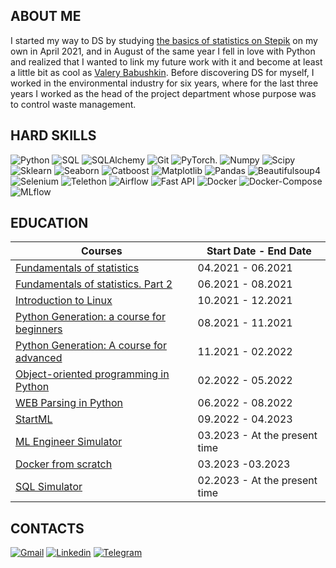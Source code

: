 ## ABOUT ME
I started my way to DS by studying [the basics of statistics on Stepik](https://stepik.org/course/76/syllabus) on my own in April 2021, and in August of the same year I fell in love with Python and realized that I wanted to link my future work with it and become at least a little bit as cool as [Valery Babushkin](https://www.linkedin.com/in/venheads/). Before discovering DS for myself, I worked in the environmental industry for six years, where for the last three years I worked as the head of the project department whose purpose was to control waste management.


## HARD SKILLS
![Python](https://img.shields.io/badge/-Python-090909?style=for-the-badge&logo=python) ![SQL](https://img.shields.io/badge/-SQL-090909?style=for-the-badge&logo=mySql) ![SQLAlchemy](https://img.shields.io/badge/-SQLAlchemy-090909?style=for-the-badge&logo=SQLAlchemy) ![Git](https://img.shields.io/badge/-Git-090909?style=for-the-badge&logo=Git) ![PyTorch.](https://img.shields.io/badge/-PyTorch-090909?style=for-the-badge&logo=PyTorch) ![Numpy](https://img.shields.io/badge/-Numpy-090909?style=for-the-badge&logo=Numpy) ![Scipy](https://img.shields.io/badge/-Scipy-090909?style=for-the-badge&logo=Scipy) ![Sklearn](https://img.shields.io/badge/-Sklearn-090909?style=for-the-badge&logo=SQLAlchemy) ![Seaborn](https://img.shields.io/badge/-Seaborn-090909?style=for-the-badge&logo=Seaborn) ![Catboost](https://img.shields.io/badge/-Catboost-090909?style=for-the-badge&logo=Catboost) ![Matplotlib](https://img.shields.io/badge/-Matplotlib-090909?style=for-the-badge&logo=Matplotlib) ![Pandas](https://img.shields.io/badge/-Pandas-090909?style=for-the-badge&logo=Pandas,) ![Beautifulsoup4](https://img.shields.io/badge/-Beautifulsoup4-090909?style=for-the-badge&logo=Beautifulsoup4) ![Selenium](https://img.shields.io/badge/-Selenium-090909?style=for-the-badge&logo=Selenium) ![Telethon](https://img.shields.io/badge/-Telethon-090909?style=for-the-badge&logo=Telethon) ![Airflow](https://img.shields.io/badge/-Airflow-090909?style=for-the-badge&logo=Airflow) ![Fast API](https://img.shields.io/badge/-Fast_API-090909?style=for-the-badge&logo=Fast_API) ![Docker](https://img.shields.io/badge/-Docker-090909?style=for-the-badge&logo=Docker) ![Docker-Compose](https://img.shields.io/badge/-Docker_Compose-090909?style=for-the-badge&logo=Docker) ![MLflow](https://img.shields.io/badge/-MLflow-090909?style=for-the-badge&logo=MLflow)


## EDUCATION
Courses | Start Date - End Date |
--- | --- |
[Fundamentals of statistics](https://stepik.org/course/76/promo) | 04.2021 - 06.2021 |
[Fundamentals of statistics. Part 2 ](https://stepik.org/course/524/promo) | 06.2021 - 08.2021 |
[Introduction to Linux ](https://stepik.org/course/73/promo) | 10.2021 - 12.2021 |
[Python Generation: a course for beginners ](https://stepik.org/course/58852/promo) | 08.2021 - 11.2021 |
[Python Generation: A course for advanced ](https://stepik.org/course/68343/promo) | 11.2021 - 02.2022 |
[Object-oriented programming in Python](https://stepik.org/course/114354/promo) | 02.2022 - 05.2022 |
[WEB Parsing in Python ](https://stepik.org/course/104774/promo) | 06.2022 - 08.2022 |
[StartML](https://karpov.courses/ml-start) | 09.2022 - 04.2023 |
[ML Engineer Simulator ](https://karpov.courses/simulator-ml) | 03.2023 - At the present time |
[Docker from scratch ](https://karpov.courses/docker) | 03.2023 -03.2023 |
[SQL Simulator ](https://karpov.courses/simulator-sql) | 02.2023 - At the present time |



## CONTACTS
[![Gmail](https://img.shields.io/badge/-Gmail-090909?style=for-the-badge&logo=Gmail)](ya.polykov@gmail.com) [![Linkedin](https://img.shields.io/badge/-Linkedin-090909?style=for-the-badge&logo=Linkedin)](https://www.linkedin.com/in/eduard-poliakov/) [![Telegram](https://img.shields.io/badge/-Telegram-090909?style=for-the-badge&logo=Telegram)](https://t.me/EdwPol)
